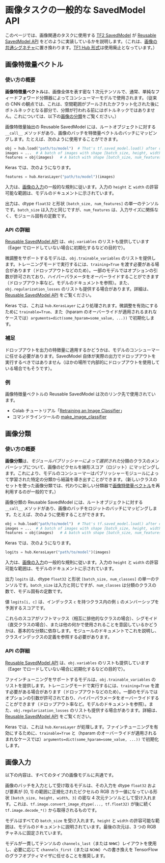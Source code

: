 <!--* freshness: { owner: 'akhorlin' reviewed: '2022-10-17' review_interval: '6 months' } *-->

# 画像タスクの一般的な SavedModel API

このページでは、画像関連のタスクに使用する [TF2 SavedModel](../tf2_saved_model.md) が [Reusable SavedModel API](../reusable_saved_models.md) をどのように実装しているかを説明します。（これは、[画像の共通シグネチャ](../common_signatures/images.md)に置き換わります。[TF1 Hub 形式](../tf1_hub_module)は使用廃止となっています。）

<a name="feature-vector"></a>

## 画像特徴量ベクトル

### 使い方の概要

**画像特徴量ベクトル**は、画像全体を表す密な 1 次元テンソルで、通常、単純なフィードフォワード分類器によってコンシューマーモデルで使用されます。（従来の CNN の観点では、これは、空間範囲がプールされたかフラット化された後にボトルネックとなる部分で、分類が行われる前にはボトルネックではありません。これについては、以下の[画像の分類](#classification)をご覧ください。）

画像特徴量抽出の Reusable SavedModel には、ルートオブジェクトに対する `__call__` メソッドがあり、画像のバッチを特徴量ベクトルのバッチにマッピングします。たとえば、次のように使用することができます。

```python
obj = hub.load("path/to/model")  # That's tf.saved_model.load() after download.
images = ...  # A batch of images with shape [batch_size, height, width, 3].
features = obj(images)   # A batch with shape [batch_size, num_features].
```

Keras では、次のようになります。

```python
features = hub.KerasLayer("path/to/model")(images)
```

入力は、[画像の入力](#input)の一般的な規則に従います。入力の `height` と `width` の許容可能な範囲は、モデルのドキュメントに示されています。

出力は、dtype `float32` と形状 `[batch_size, num_features]` の単一のテンソルです。`batch_size` は入力と同じですが、`num_features` は、入力サイズに関係なく、モジュール固有の定数です。

### API の詳細

[Reusable SavedModel API](../reusable_saved_models.md) は、`obj.variables` のリストも提供しています（Eager でロードしていない場合に初期化するなどの目的で）。

微調整をサポートするモデルは、`obj.trainable_variables` のリストを提供します。トレーニングモードで実行するには、`training=True` を渡す必要がある場合があります（ドロップアウトなどのため）。一部のモデルではオプションの引数が許可されており、ハイパーパラメータをオーバーライドすることができます（ドロップアウト率など。モデルのドキュメントを参照）。また、`obj.regularization_losses` のリストも提供する場合があります。詳細は、[Reusable SavedModel API](../reusable_saved_models.md) をご覧ください。

Keras では、これは `hub.KerasLayer` により処理されます。微調整を有効にするために `trainable=True`、また（hparam のオーバーライドが適用されるまれなケースでは）`arguments=dict(some_hparam=some_value, ...))` で初期化します。

### 補足

ドロップアウトを出力の特徴量に適用するかどうかは、モデルのコンシューマーに任せる必要があります。SavedModel 自体が実際の出力でドロップアウトを実行するべきではありません（ほかの場所で内部的にドロップアウトを使用している場合でもそうです）。

### 例

画像特徴量ベクトルの Reusable SavedModel は次のリンク先で使用されています。

- Colab チュートリアル「[Retraining an Image Classifier](https://colab.research.google.com/github/tensorflow/hub/blob/master/examples/colab/tf2_image_retraining.ipynb)」
- コマンドラインツールの [make_image_classifier](https://github.com/tensorflow/hub/tree/master/tensorflow_hub/tools/make_image_classifier)

<a name="classification"></a>

## 画像分類

### 使い方の概要

**画像分類**は、*モジュールパブリッシャーによって選択された*分類のクラスのメンバーシップについて、画像のピクセルを線形スコア（ロジット）にマッピングします。これにより、モデルのコンシューマーはパブリッシャーモジュールによって学習された特定の分類から結論を導き出すことができます。（新しいクラスのセットを使った画像分類では、代わりに新しい分類器で[画像特徴量ベクトル](#feature-vector)を再利用するのが一般的です。）

画像分類の Reusable SavedModel には、ルートオブジェクトに対する `__call__` メソッドがあり、画像のバッチをロジットのバッチにマッピングします。たとえば、次のように使用することができます。

```python
obj = hub.load("path/to/model")  # That's tf.saved_model.load() after download.
images = ...  # A batch of images with shape [batch_size, height, width, 3].
features = obj(images)   # A batch with shape [batch_size, num_features].
```

Keras では、次のようになります。

```python
logits = hub.KerasLayer("path/to/model")(images)
```

入力は、[画像の入力](#input)の一般的な規則に従います。入力の `height` と `width` の許容可能な範囲は、モデルのドキュメントに示されています。

出力 `logits` は、dtype `float32` と形状 `[batch_size, num_classes]` の単一のテンソルです。`batch_size` は入力と同じですが、`num_classes` は分類のクラスの数で、モデル固有の定数です。

値 `logits[i, c]` は、インデックス `c` を持つクラス内の例 `i` のメンバーシップを予測するスコアです。

これらのスコアがソフトマックス（相互に排他的なクラスの場合）、シグモイド（直交クラスの場合）、または他の何かで使用されることを意図しているかどうかは、基本的な分類に依存します。モジュールのドキュメントでこれを説明し、クラスインデックスの定義を参照する必要があります。

### API の詳細

[Reusable SavedModel API](../reusable_saved_models.md) は、`obj.variables` のリストも提供しています（Eager でロードしていない場合に初期化するなどの目的で）。

ファインチューニングをサポートするモデルは、`obj.trainable_variables` のリストを提供します。トレーニングモードで実行するには、`training=True` を渡す必要がある場合があります（ドロップアウトなどのため）。一部のモデルではオプションの引数が許可されており、ハイパーパラメータをオーバーライドすることができます（ドロップアウト率など。モデルのドキュメントを参照）。また、`obj.regularization_losses` のリストも提供する場合があります。詳細は、[Reusable SavedModel API](../reusable_saved_models.md) をご覧ください。

Keras では、これは `hub.KerasLayer` が処理します。ファインチューニングを有効にするために、`trainable=True` と（hparam のオーバーライドが適用されるまれなケースでは）`arguments=dict(some_hparam=some_value, ...))` で初期化します。

<a name="input"></a>

## 画像入力

以下の内容は、すべてのタイプの画像モデルに共通です。

画像のバッチを入力として受け取るモデルは、その入力を dtype `float32` および要素が [0, 1] の範囲に正規化されたピクセルの RGB カラー値になっている形状 `[batch_size, height, width, 3]` の密な 4 次元テンソルとして受け入れます。これは、`tf.image.convert_image_dtype(..., tf.float32)` が後に続く `tf.image.decode_*()` から取得されるものです。

モデルはすべての `batch_size` を受け入れます。`height` と `width` の許容可能な範囲は、モデルのドキュメントに説明されています。最後の次元は、3 つの RGB チャネルに固定されています。

モデルが一貫してテンソルの `channels_last`（または `NHWC`）レイアウトを使用し、必要に応じて `channels_first`（または `NCHW`）への書き換えを TensorFlow のグラフオプティマイザに任せることを推奨します。
